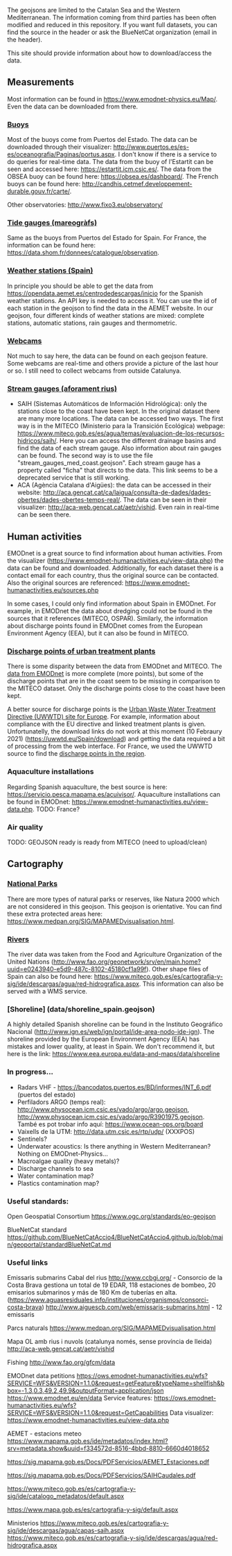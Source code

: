 The geojsons are limited to the Catalan Sea and the Western Mediterranean. The information coming from third parties has been often modified and reduced in this repository. If you want full datasets, you can find the source in the header or ask the BlueNetCat organization (email in the header).

This site should provide information about how to download/access the data.

## Measurements
Most information can be found in https://www.emodnet-physics.eu/Map/. Even the data can be downloaded from there.

### [Buoys](data/buoys.geojson)
Most of the buoys come from Puertos del Estado. The data can be downloaded through their visualizer: http://www.puertos.es/es-es/oceanografia/Paginas/portus.aspx. I don't know if there is a service to do queries for real-time data. The data from the buoy of l'Estartit can be seen and accessed here: https://estartit.icm.csic.es/. The data from the OBSEA buoy can be found here: https://obsea.es/dashboard/. The French buoys can be found here: http://candhis.cetmef.developpement-durable.gouv.fr/carte/.

Other observatories: http://www.fixo3.eu/observatory/

### [Tide gauges (mareogràfs)](data/tide_gauges.geojson)
Same as the buoys from Puertos del Estado for Spain. For France, the information can be found here: https://data.shom.fr/donnees/catalogue/observation.

### [Weather stations (Spain)](data/weather_stations_med.geojson)
In principle you should be able to get the data from https://opendata.aemet.es/centrodedescargas/inicio for the Spanish weather stations. An API key is needed to access it. You can use the id of each station in the geojson to find the data in the AEMET website. In our geojson, four different kinds of weather stations are mixed: complete stations, automatic stations, rain gauges and thermometric.

### [Webcams](data/webcams.geojson)
Not much to say here, the data can be found on each geojson feature. Some webcams are real-time and others provide a picture of the last hour or so. I still need to collect webcams from outside Catalunya.

### [Stream gauges (aforament rius)](data/stream_gauges_med_coast.geojson)
- SAIH (Sistemas Automáticos de Información Hidrológica): only the stations close to the coast have been kept. In the original dataset there are many more locations. The data can be accessed two ways. The first way is in the MITECO (Ministerio para la Transición Ecológica) webpage: https://www.miteco.gob.es/es/agua/temas/evaluacion-de-los-recursos-hidricos/saih/. Here you can access the different drainage basins and find the data of each stream gauge. Also information about rain gauges can be found. The second way is to use the file "stream_gauges_med_coast.geojson". Each stream gauge has a property called "ficha" that directs to the data. This link seems to be a deprecated service that is still working.
- ACA (Agència Catalana d'Aigües): the data can be accessed in their website: http://aca.gencat.cat/ca/laigua/consulta-de-dades/dades-obertes/dades-obertes-temps-real/. The data can be seen in their visualizer: http://aca-web.gencat.cat/aetr/vishid. Even rain in real-time can be seen there.



## Human activities
EMODnet is a great source to find information about human activities. From the visualizer (https://www.emodnet-humanactivities.eu/view-data.php) the data can be found and downloaded. Additionally, for each dataset there is a contact email for each country, thus the original source can be contacted. Also the original sources are referenced: https://www.emodnet-humanactivities.eu/sources.php

In some cases, I could only find information about Spain in EMODnet. For example, in EMODnet the data about dredging could not be found in the sources that it references (MITECO, OSPAR). Similarly, the information about discharge points found in EMODnet comes from the European Environment Agency (EEA), but it can also be found in MITECO.

### [Discharge points of urban treatment plants](data/discharge_urban_treatment_plants.geojson)
There is some disparity between the data from EMODnet and MITECO. The [data from EMODnet](data/discharge_urban_treatment_plants_EMODnet.geojson) is more complete (more points), but some of the discharge points that are in the coast seem to be missing in comparison to the MITECO dataset. Only the discharge points close to the coast have been kept.

A better source for discharge points is the [Urban Waste Water Treatment Directive (UWWTD) site for Europe](https://uwwtd.eu/). For example, information about compliance with the EU directive and linked treatment plants is given. Unfortunatelly, the download links do not work at this moment (10 Febraury 2021) (https://uwwtd.eu/Spain/download) and getting the data required a bit of processing from the web interface. For France, we used the UWWTD source to find the [discharge points in the region](data/discharge_urban_treatment_plants_france.geojson).

### Aquaculture installations
Regarding Spanish aquaculture, the best source is here: https://servicio.pesca.mapama.es/acuivisor/. Aquaculture installations can be found in EMODnet: https://www.emodnet-humanactivities.eu/view-data.php. TODO: France?

### Air quality
TODO: GEOJSON ready is ready from MITECO (need to upload/clean)

## Cartography
### [National Parks](data/national_parks.geojson)
There are more types of natural parks or reserves, like Natura 2000 which are not considered in this geojson. This geojson is orientative. You can find these extra protected areas here: https://www.medpan.org/SIG/MAPAMEDvisualisation.html. 

### [Rivers](data/rivers_westmed.geojson)
The river data was taken from the Food and Agriculture Organization of the United Nations (http://www.fao.org/geonetwork/srv/en/main.home?uuid=e0243940-e5d9-487c-8102-45180cf1a99f). Other shape files of Spain can also be found here: https://www.miteco.gob.es/es/cartografia-y-sig/ide/descargas/agua/red-hidrografica.aspx. This information can also be served with a WMS service.

### [Shoreline] (data/shoreline_spain.geojson)
A highly detailed Spanish shoreline can be found in the Instituto Geográfico Nacional (http://www.ign.es/web/ign/portal/ide-area-nodo-ide-ign). The shoreline provided by the European Environment Agency (EEA) has mistakes and lower quality, at least in Spain. We don't recommend it, but here is the link: https://www.eea.europa.eu/data-and-maps/data/shoreline

### In progress...
- Radars VHF - https://bancodatos.puertos.es/BD/informes/INT_6.pdf (puertos del estado)
- Perfiladors ARGO (temps real): http://www.physocean.icm.csic.es/vado/argo/argo.geojson, http://www.physocean.icm.csic.es/vado/argo/R3901975.geojson. També es pot trobar info aquí: https://www.ocean-ops.org/board
- Vaixells de la UTM: http://data.utm.csic.es/rtp/udp/ (XXXPOS)
- Sentinels?
- Underwater acoustics: Is there anything in Western Mediterranean? Nothing on EMODnet-Physics...
- Macroalgae quality (heavy metals)?
- Discharge channels to sea
- Water contamination map?
- Plastics contamination map?

### Useful standards:
Open Geospatial Consortium
https://www.ogc.org/standards/eo-geojson

BlueNetCat standard
https://github.com/BlueNetCatAccio4/BlueNetCatAccio4.github.io/blob/main/geoportal/standardBlueNetCat.md

### Useful links
Emissaris submarins
Cabal del rius
http://www.ccbgi.org/ - Consorcio de la Costa Brava gestiona un total de 19 EDAR, 118 estaciones de bombeo, 20 emisarios submarinos y más de 180 Km de tuberías en alta. (https://www.aguasresiduales.info/instituciones/organismos/consorci-costa-brava)
http://www.aiguescb.com/web/emissaris-submarins.html - 12 emissaris

Parcs naturals
https://www.medpan.org/SIG/MAPAMEDvisualisation.html

Mapa OL amb rius i nuvols (catalunya només, sense província de lleida)
http://aca-web.gencat.cat/aetr/vishid

Fishing
http://www.fao.org/gfcm/data

EMODnet data petitions
https://ows.emodnet-humanactivities.eu/wfs?SERVICE=WFS&VERSION=1.1.0&request=getFeature&typeName=shellfish&bbox=-1.3,0.3,49.2,49.9&outputFormat=application/json
https://www.emodnet.eu/en/data
Service features:
https://ows.emodnet-humanactivities.eu/wfs?SERVICE=WFS&VERSION=1.1.0&request=GetCapabilities
Data visualizer:
https://www.emodnet-humanactivities.eu/view-data.php

AEMET - estacions meteo
https://www.mapama.gob.es/ide/metadatos/index.html?srv=metadata.show&uuid=f334572d-8516-4bbd-8810-6660d4018652

https://sig.mapama.gob.es/Docs/PDFServicios/AEMET_Estaciones.pdf

https://sig.mapama.gob.es/Docs/PDFServicios/SAIHCaudales.pdf

https://www.miteco.gob.es/es/cartografia-y-sig/ide/catalogo_metadatos/default.aspx

https://www.mapa.gob.es/es/cartografia-y-sig/default.aspx

Ministerios
https://www.miteco.gob.es/es/cartografia-y-sig/ide/descargas/agua/capas-saih.aspx
https://www.miteco.gob.es/es/cartografia-y-sig/ide/descargas/agua/red-hidrografica.aspx

